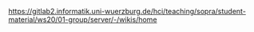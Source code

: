 https://gitlab2.informatik.uni-wuerzburg.de/hci/teaching/sopra/student-material/ws20/01-group/server/-/wikis/home